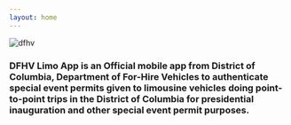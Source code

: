 ```yaml
---
layout: home 
---
```


![dfhv](https://user-images.githubusercontent.com/79857237/111498881-c2acc700-8718-11eb-83fb-e6e29162db81.png)

### DFHV Limo App is an Official mobile app from District of Columbia, Department of For-Hire Vehicles to authenticate special event permits given to limousine vehicles doing point-to-point trips in the District of Columbia for presidential inauguration and other special event permit purposes.










